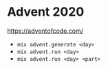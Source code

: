 # Advent 2020

https://adventofcode.com/

- `mix advent.generate <day>`
- `mix advent.run <day>`
- `mix advent.run <day> <part>`

